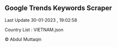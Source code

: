 

## Google Trends Keywords Scraper 
 
Last Update 30-01-2023 , 19:02:58

Country List :
VIETNAM.json



© Abdul Muttaqin 
